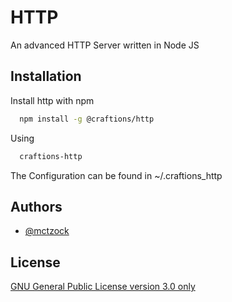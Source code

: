 
# HTTP

An advanced HTTP Server written in Node JS


## Installation

Install http with npm

```bash
  npm install -g @craftions/http
```

Using
```bash
  craftions-http
```

The Configuration can be found in ~/.craftions_http
## Authors

- [@mctzock](https://www.github.com/mctzock)


## License

[GNU General Public License version 3.0 only](https://choosealicense.com/licenses/gpl-3.0/)

